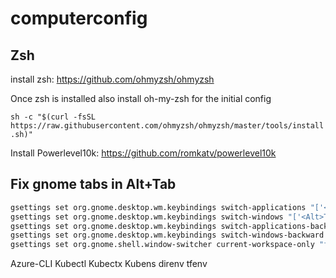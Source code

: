 # computerconfig

## Zsh

install zsh: https://github.com/ohmyzsh/ohmyzsh

Once zsh is installed also install oh-my-zsh for the initial config

`sh -c "$(curl -fsSL https://raw.githubusercontent.com/ohmyzsh/ohmyzsh/master/tools/install.sh)"`

Install Powerlevel10k: https://github.com/romkatv/powerlevel10k

## Fix gnome tabs in Alt+Tab

```bash
gsettings set org.gnome.desktop.wm.keybindings switch-applications "['<Super>Tab']"
gsettings set org.gnome.desktop.wm.keybindings switch-windows "['<Alt>Tab']"
gsettings set org.gnome.desktop.wm.keybindings switch-applications-backward "['<Shift><Super>Tab']"
gsettings set org.gnome.desktop.wm.keybindings switch-windows-backward "['<Shift><Alt>Tab']"
gsettings set org.gnome.shell.window-switcher current-workspace-only "false"
```

  Azure-CLI
  Kubectl
  Kubectx
  Kubens
  direnv
  tfenv
  
